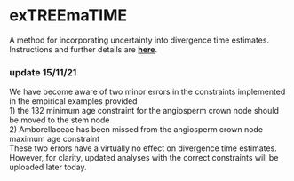 # exTREEmaTIME
A method for incorporating uncertainty into divergence time estimates.\
Instructions and further details are [**here**](https://github.com/TomCarr/exTREEmaTIME/wiki/Further-details-and-instructions).

### update 15/11/21
We have become aware of two minor errors in the constraints implemented in the empirical examples provided\
        1) the 132 minimum age constraint for the angiosperm crown node should be moved to the stem node\
        2) Amborellaceae has been missed from the angiosperm crown node maximum age constraint\
These two errors have a virtually no effect on divergence time estimates. However, for clarity, updated analyses with the correct constraints will be uploaded later today.
